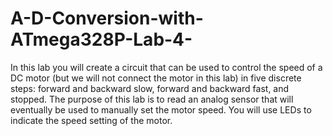 # A-D-Conversion-with-ATmega328P-Lab-4-
In this lab you will create a circuit that can be used to control the speed of a DC motor (but we will not connect the motor in this lab) in five discrete steps: forward and backward slow, forward and backward fast, and stopped. The purpose of this lab is to read an analog sensor that will eventually be used to manually set the motor speed. You will use LEDs to indicate the speed setting of the motor.
